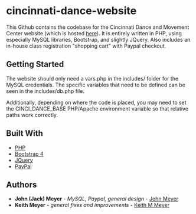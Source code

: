 # cincinnati-dance-website

This Github contains the codebase for the Cincinnati Dance and Movement Center website (which is hosted [here](cincinnatidance.com)).
It is entirely written in PHP, using especially MySQL libraries, Bootstrap, and slightly JQuery. Also includes an in-house class registration
"shopping cart" with Paypal checkout.

## Getting Started

The website should only need a vars.php in the includes/ folder for the MySQL credentials. The specific variables that need to be defined
can be seen in the includes/db.php file.

Additionally, depending on where the code is placed, you may need to set the CINCI_DANCE_BASE PHP/Apache environment variable so that
relative paths work correctly.

## Built With

* [PHP](http://php.net/manual/en/index.php)
* [Bootstrap 4](https://getbootstrap.com/docs/4.0/)
* [JQuery](https://api.jquery.com/)
* [PayPal](https://developer.paypal.com/)

## Authors

* **John (Jack) Meyer** - *MySQL, Paypal, general design* - [John Meyer](https://github.com/johnameyer)
* **Keith Meyer** - *general fixes and improvements* - [Keith M Meyer](https://github.com/Oxymoron0042)
